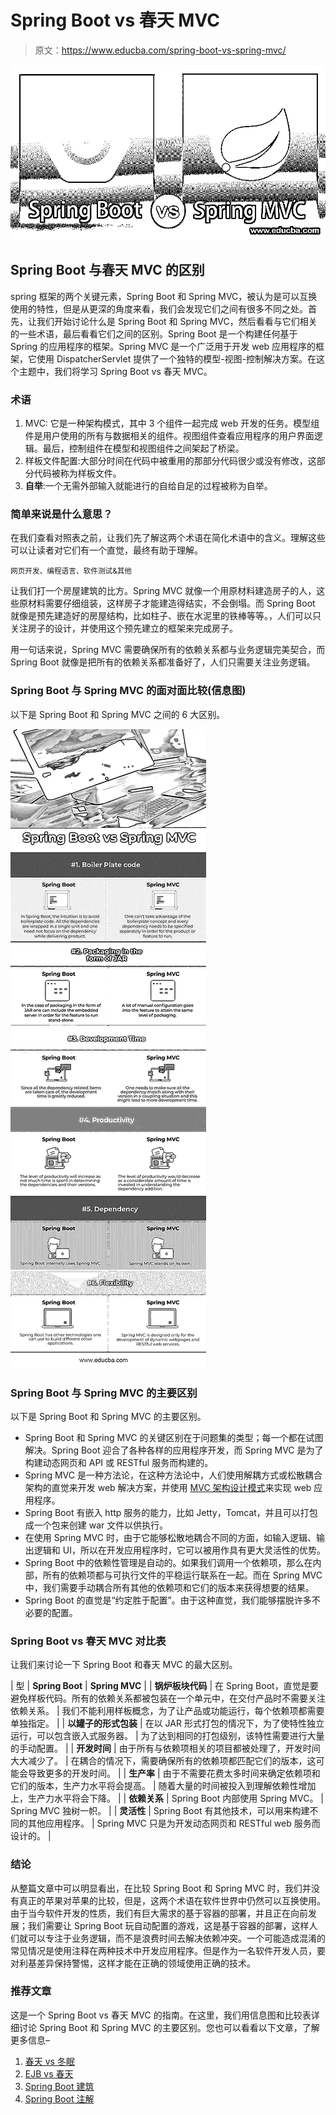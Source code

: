 # Spring Boot vs 春天 MVC

> 原文：<https://www.educba.com/spring-boot-vs-spring-mvc/>

![Spring Boot vs Spring MVC](img/6cb05895966126fa6e1f58ed7930c86a.png)



## Spring Boot 与春天 MVC 的区别

spring 框架的两个关键元素，Spring Boot 和 Spring MVC，被认为是可以互换使用的特性，但是从更深的角度来看，我们会发现它们之间有很多不同之处。首先，让我们开始讨论什么是 Spring Boot 和 Spring MVC，然后看看与它们相关的一些术语，最后看看它们之间的区别。Spring Boot 是一个构建任何基于 Spring 的应用程序的框架。Spring MVC 是一个广泛用于开发 web 应用程序的框架，它使用 DispatcherServlet 提供了一个独特的模型-视图-控制解决方案。在这个主题中，我们将学习 Spring Boot vs 春天 MVC。

### 术语

1.  MVC: 它是一种架构模式，其中 3 个组件一起完成 web 开发的任务。模型组件是用户使用的所有与数据相关的组件。视图组件查看应用程序的用户界面逻辑。最后，控制组件在模型和视图组件之间架起了桥梁。
2.  样板文件配置:大部分时间在代码中被重用的那部分代码很少或没有修改，这部分代码被称为样板文件。
3.  **自举**:一个无需外部输入就能进行的自给自足的过程被称为自举。

### 简单来说是什么意思？

在我们查看对照表之前，让我们先了解这两个术语在简化术语中的含义。理解这些可以让读者对它们有一个直觉，最终有助于理解。

<small>网页开发、编程语言、软件测试&其他</small>

让我们打一个房屋建筑的比方。Spring MVC 就像一个用原材料建造房子的人，这些原材料需要仔细组装，这样房子才能建造得结实，不会倒塌。而 Spring Boot 就像是预先建造好的房屋结构，比如柱子、嵌在水泥里的铁棒等等。，人们可以只关注房子的设计，并使用这个预先建立的框架来完成房子。

用一句话来说，Spring MVC 需要确保所有的依赖关系都与业务逻辑完美契合，而 Spring Boot 就像是把所有的依赖关系都准备好了，人们只需要关注业务逻辑。

### Spring Boot 与 Spring MVC 的面对面比较(信息图)

以下是 Spring Boot 和 Spring MVC 之间的 6 大区别。

![Spring-Boot-vs-Spring-MVC-info](img/e43c5f892a552c164eb383685ff70b05.png)



### Spring Boot 与 Spring MVC 的主要区别

以下是 Spring Boot 和 Spring MVC 的主要区别。

*   Spring Boot 和 Spring MVC 的关键区别在于问题集的类型；每一个都在试图解决。Spring Boot 迎合了各种各样的应用程序开发，而 Spring MVC 是为了构建动态网页和 API 或 RESTful 服务而构建的。
*   Spring MVC 是一种方法论，在这种方法论中，人们使用解耦方式或松散耦合架构的直觉来开发 web 解决方案，并使用 [MVC 架构设计模式](https://www.educba.com/what-is-mvc-design-pattern/)来实现 web 应用程序。
*   Spring Boot 有嵌入 http 服务的能力，比如 Jetty，Tomcat，并且可以打包成一个包来创建 war 文件以供执行。
*   在使用 Spring MVC 时，由于它能够松散地耦合不同的方面，如输入逻辑、输出逻辑和 UI，所以在开发应用程序时，它可以被用作具有更大灵活性的优势。
*   Spring Boot 中的依赖性管理是自动的。如果我们调用一个依赖项，那么在内部，所有的依赖项都与可执行文件的平稳运行联系在一起。而在 Spring MVC 中，我们需要手动耦合所有其他的依赖项和它们的版本来获得想要的结果。
*   Spring Boot 的直觉是“约定胜于配置”。由于这种直觉，我们能够摆脱许多不必要的配置。

### Spring Boot vs 春天 MVC 对比表

让我们来讨论一下 Spring Boot 和春天 MVC 的最大区别。

| 型 | **Spring Boot** | **Spring MVC** |
| **锅炉板块代码** | 在 Spring Boot，直觉是要避免样板代码。所有的依赖关系都被包装在一个单元中，在交付产品时不需要关注依赖关系。 | 我们不能利用样板概念，为了让产品或功能运行，每个依赖项都需要单独指定。 |
| **以罐子的形式包装** | 在以 JAR 形式打包的情况下，为了使特性独立运行，可以包含嵌入式服务器。 | 为了达到相同的打包级别，该特性需要进行大量的手动配置。 |
| **开发时间** | 由于所有与依赖项相关的项目都被处理了，开发时间大大减少了。 | 在耦合的情况下，需要确保所有的依赖项都匹配它们的版本，这可能会导致更多的开发时间。 |
| **生产率** | 由于不需要花费太多时间来确定依赖项和它们的版本，生产力水平将会提高。 | 随着大量的时间被投入到理解依赖性增加上，生产力水平将会下降。 |
| **依赖关系** | Spring Boot 内部使用 Spring MVC。 | Spring MVC 独树一帜。 |
| **灵活性** | Spring Boot 有其他技术，可以用来构建不同的其他应用程序。 | Spring MVC 只是为开发动态网页和 RESTful web 服务而设计的。 |

### 结论

从整篇文章中可以明显看出，在比较 Spring Boot 和 Spring MVC 时，我们并没有真正的苹果对苹果的比较，但是，这两个术语在软件世界中仍然可以互换使用。由于当今软件开发的性质，我们有巨大需求的基于容器的部署，并且正在向前发展；我们需要让 Spring Boot 玩自动配置的游戏，这是基于容器的部署，这样人们就可以专注于业务逻辑，而不是浪费时间去解决依赖冲突。一个可能造成混淆的常见情况是使用注释在两种技术中开发应用程序。但是作为一名软件开发人员，要对利基差异保持警惕，这样才能在正确的领域使用正确的技术。

### 推荐文章

这是一个 Spring Boot vs 春天 MVC 的指南。在这里，我们用信息图和比较表详细讨论 Spring Boot 和 Spring MVC 的主要区别。您也可以看看以下文章，了解更多信息–

1.  [春天 vs 冬眠](https://www.educba.com/spring-vs-hibernate/)
2.  [EJB vs 春天](https://www.educba.com/ejb-vs-spring/)
3.  [Spring Boot 建筑](https://www.educba.com/spring-boot-architecture/)
4.  [Spring Boot 注解](https://www.educba.com/spring-boot-annotations/)





